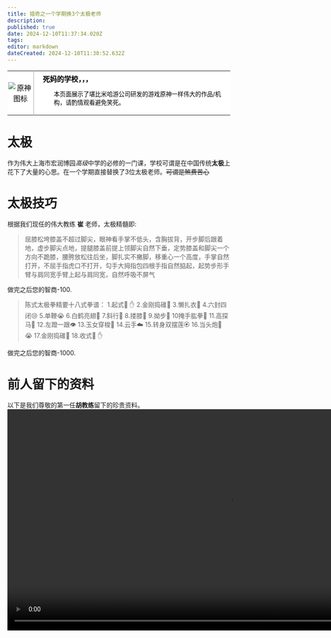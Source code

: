 ```yaml
---
title: 猎奇之一个学期换3个太极老师
description: 
published: true
date: 2024-12-10T11:37:34.020Z
tags: 
editor: markdown
dateCreated: 2024-12-10T11:30:52.632Z
---
```


<table class="custom-table" style="background-color: #FFFFFF; color: #000000;">
  <tr>
    <td style="width: 55px; padding: 2px; text-align: center; border-right:1px solid #AAA;">
      <img src="https://photo.vteamer.cc/i/2024/11/18/ia544o.png" alt="原神图标" />
    </td>
    <td style="padding: 5px 20px;">
      <b>死妈的学校，，，</b>
    <div style="font-size: smaller; margin: 2px 0px 2px 25px;">
        <p>本页面展示了堪比米哈游公司研发的游戏原神一样伟大的作品/机构，请酌情观看避免笑死。</p>
      </div>
    </td>
  </tr>
</table>

# 太极
作为伟大上海市宏润博园*高级*中学的必修的一门课，学校可谓是在中国传统**太极**上花下了大量的心思。在一个学期直接替换了3位太极老师。~~可谓是煞费苦心~~

# 太极技巧
根据我们现任的伟大教练 **崔** 老师，太极精髓即:
> 屈膝松垮膝盖不超过脚尖，眼神看手掌不低头，含胸拔背，开步脚后跟着地，虚步脚尖点地，提腿膝盖前提上领脚尖自然下垂，定势膝盖和脚尖一个方向不跪膝，腰胯放松往后坐，脚扎实不撇脚，移重心一个高度，手掌自然打开，不屈手指虎口不打开，勾手大拇指包四根手指自然掂起，起势步形手臂与肩同宽手臂上起与肩同宽，自然呼吸不屏气

做完之后您的智商-100.

> 陈式太极拳精要十八式拳谱：
1.起式🤜 ✋ 
2.金刚捣碓🚀 
3.懒扎衣🎽
4.六封四闭😢 
5.单鞭😭 
6.白鹤亮翅🦅 
7.斜行🤙 
8.搂膝🦵 
9.拗步🦶 
10掩手肱拳🤜 
11.高探马🐴 
12.左蹬一跟👁️ 
13.玉女穿梭👚
14.云手☁️ 
15.转身双摆莲🏵️ 
16.当头炮🤜 😭 
17.金刚捣碓🦍 
18.收式🤜 ✋ 

做完之后您的智商-1000.

# 前人留下的资料
以下是我们尊敬的第一任**胡教练**留下的珍贵资料。
<video controls src="https://file.milkawa.xyz/taiji.mp4" width="1000"></video>
